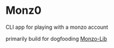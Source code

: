 # Monz0

CLI app for playing with a monzo account

primarily build for dogfooding [Monzo-Lib](https://github.com/danieleades/monzo-lib)